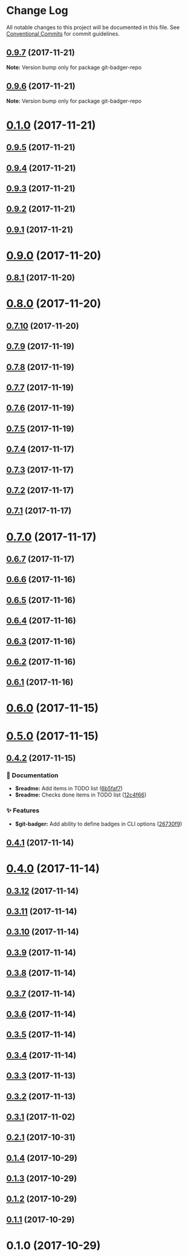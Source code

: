 # Change Log

All notable changes to this project will be documented in this file.
See [Conventional Commits](https://conventionalcommits.org) for commit guidelines.

<a name="0.9.7"></a>
## [0.9.7](https://github.com/Crazymax11/badger/compare/v0.9.6...v0.9.7) (2017-11-21)




**Note:** Version bump only for package git-badger-repo

<a name="0.9.6"></a>
## [0.9.6](https://github.com/Crazymax11/badger/compare/v0.9.5...v0.9.6) (2017-11-21)




**Note:** Version bump only for package git-badger-repo

<a name="0.1.0"></a>
# [0.1.0](https://github.com/Crazymax11/badger/compare/v0.9.5...v0.1.0) (2017-11-21)



<a name="0.9.5"></a>
## [0.9.5](https://github.com/Crazymax11/badger/compare/v0.9.4...v0.9.5) (2017-11-21)



<a name="0.9.4"></a>
## [0.9.4](https://github.com/Crazymax11/badger/compare/v0.9.3...v0.9.4) (2017-11-21)



<a name="0.9.3"></a>
## [0.9.3](https://github.com/Crazymax11/badger/compare/v0.9.2...v0.9.3) (2017-11-21)



<a name="0.9.2"></a>
## [0.9.2](https://github.com/Crazymax11/badger/compare/v0.9.1...v0.9.2) (2017-11-21)



<a name="0.9.1"></a>
## [0.9.1](https://github.com/Crazymax11/badger/compare/v0.9.0...v0.9.1) (2017-11-21)



<a name="0.9.0"></a>
# [0.9.0](https://github.com/Crazymax11/badger/compare/v0.8.1...v0.9.0) (2017-11-20)



<a name="0.8.1"></a>
## [0.8.1](https://github.com/Crazymax11/badger/compare/v0.8.0...v0.8.1) (2017-11-20)



<a name="0.8.0"></a>
# [0.8.0](https://github.com/Crazymax11/badger/compare/v0.7.10...v0.8.0) (2017-11-20)



<a name="0.7.10"></a>
## [0.7.10](https://github.com/Crazymax11/badger/compare/v0.7.9...v0.7.10) (2017-11-20)



<a name="0.7.9"></a>
## [0.7.9](https://github.com/Crazymax11/badger/compare/v0.7.8...v0.7.9) (2017-11-19)



<a name="0.7.8"></a>
## [0.7.8](https://github.com/Crazymax11/badger/compare/v0.7.7...v0.7.8) (2017-11-19)



<a name="0.7.7"></a>
## [0.7.7](https://github.com/Crazymax11/badger/compare/v0.7.6...v0.7.7) (2017-11-19)



<a name="0.7.6"></a>
## [0.7.6](https://github.com/Crazymax11/badger/compare/v0.7.5...v0.7.6) (2017-11-19)



<a name="0.7.5"></a>
## [0.7.5](https://github.com/Crazymax11/badger/compare/v0.7.4...v0.7.5) (2017-11-19)



<a name="0.7.4"></a>
## [0.7.4](https://github.com/Crazymax11/badger/compare/v0.7.3...v0.7.4) (2017-11-17)



<a name="0.7.3"></a>
## [0.7.3](https://github.com/Crazymax11/badger/compare/v0.7.2...v0.7.3) (2017-11-17)



<a name="0.7.2"></a>
## [0.7.2](https://github.com/Crazymax11/badger/compare/v0.7.1...v0.7.2) (2017-11-17)



<a name="0.7.1"></a>
## [0.7.1](https://github.com/Crazymax11/badger/compare/v0.7.0...v0.7.1) (2017-11-17)



<a name="0.7.0"></a>
# [0.7.0](https://github.com/Crazymax11/badger/compare/v0.6.7...v0.7.0) (2017-11-17)



<a name="0.6.7"></a>
## [0.6.7](https://github.com/Crazymax11/badger/compare/v0.6.6...v0.6.7) (2017-11-17)



<a name="0.6.6"></a>
## [0.6.6](https://github.com/Crazymax11/badger/compare/v0.6.5...v0.6.6) (2017-11-16)



<a name="0.6.5"></a>
## [0.6.5](https://github.com/Crazymax11/badger/compare/v0.6.4...v0.6.5) (2017-11-16)



<a name="0.6.4"></a>
## [0.6.4](https://github.com/Crazymax11/badger/compare/v0.6.3...v0.6.4) (2017-11-16)



<a name="0.6.3"></a>
## [0.6.3](https://github.com/Crazymax11/badger/compare/v0.6.2...v0.6.3) (2017-11-16)



<a name="0.6.2"></a>
## [0.6.2](https://github.com/Crazymax11/badger/compare/v0.6.1...v0.6.2) (2017-11-16)



<a name="0.6.1"></a>
## [0.6.1](https://github.com/Crazymax11/badger/compare/v0.6.0...v0.6.1) (2017-11-16)



<a name="0.6.0"></a>
# [0.6.0](https://github.com/Crazymax11/badger/compare/v0.5.0...v0.6.0) (2017-11-15)



<a name="0.5.0"></a>
# [0.5.0](https://github.com/Crazymax11/badger/compare/v0.4.2...v0.5.0) (2017-11-15)



<a name="0.4.2"></a>
## [0.4.2](https://github.com/Crazymax11/badger/compare/v0.4.1...v0.4.2) (2017-11-15)


### :book: Documentation

* **$readme:** Add items in TODO list ([6b5faf7](https://github.com/Crazymax11/badger/commit/6b5faf7))
* **$readme:** Checks done items in TODO list ([12c4f66](https://github.com/Crazymax11/badger/commit/12c4f66))


### :sparkles: Features

* **$git-badger:** Add ability to define badges in CLI options ([26730f9](https://github.com/Crazymax11/badger/commit/26730f9))



<a name="0.4.1"></a>
## [0.4.1](https://github.com/Crazymax11/badger/compare/v0.4.0...v0.4.1) (2017-11-14)



<a name="0.4.0"></a>
# [0.4.0](https://github.com/Crazymax11/badger/compare/v0.3.12...v0.4.0) (2017-11-14)



<a name="0.3.12"></a>
## [0.3.12](https://github.com/Crazymax11/badger/compare/v0.3.11...v0.3.12) (2017-11-14)



<a name="0.3.11"></a>
## [0.3.11](https://github.com/Crazymax11/badger/compare/v0.3.10...v0.3.11) (2017-11-14)



<a name="0.3.10"></a>
## [0.3.10](https://github.com/Crazymax11/badger/compare/v0.3.9...v0.3.10) (2017-11-14)



<a name="0.3.9"></a>
## [0.3.9](https://github.com/Crazymax11/badger/compare/v0.3.8...v0.3.9) (2017-11-14)



<a name="0.3.8"></a>
## [0.3.8](https://github.com/Crazymax11/badger/compare/v0.3.7...v0.3.8) (2017-11-14)



<a name="0.3.7"></a>
## [0.3.7](https://github.com/Crazymax11/badger/compare/v0.3.6...v0.3.7) (2017-11-14)



<a name="0.3.6"></a>
## [0.3.6](https://github.com/Crazymax11/badger/compare/v0.3.5...v0.3.6) (2017-11-14)



<a name="0.3.5"></a>
## [0.3.5](https://github.com/Crazymax11/badger/compare/v0.3.4...v0.3.5) (2017-11-14)



<a name="0.3.4"></a>
## [0.3.4](https://github.com/Crazymax11/badger/compare/v0.3.3...v0.3.4) (2017-11-14)



<a name="0.3.3"></a>
## [0.3.3](https://github.com/Crazymax11/badger/compare/v0.3.2...v0.3.3) (2017-11-13)



<a name="0.3.2"></a>
## [0.3.2](https://github.com/Crazymax11/badger/compare/v0.3.1...v0.3.2) (2017-11-13)



<a name="0.3.1"></a>
## [0.3.1](https://github.com/Crazymax11/badger/compare/v0.2.1...v0.3.1) (2017-11-02)



<a name="0.2.1"></a>
## [0.2.1](https://github.com/Crazymax11/badger/compare/v0.1.4...v0.2.1) (2017-10-31)



<a name="0.1.4"></a>
## [0.1.4](https://github.com/Crazymax11/badger/compare/v0.1.3...v0.1.4) (2017-10-29)



<a name="0.1.3"></a>
## [0.1.3](https://github.com/Crazymax11/badger/compare/v0.1.2...v0.1.3) (2017-10-29)



<a name="0.1.2"></a>
## [0.1.2](https://github.com/Crazymax11/badger/compare/v0.1.1...v0.1.2) (2017-10-29)



<a name="0.1.1"></a>
## [0.1.1](https://github.com/Crazymax11/badger/compare/v0.1.0...v0.1.1) (2017-10-29)



<a name="0.1.0"></a>
# 0.1.0 (2017-10-29)
